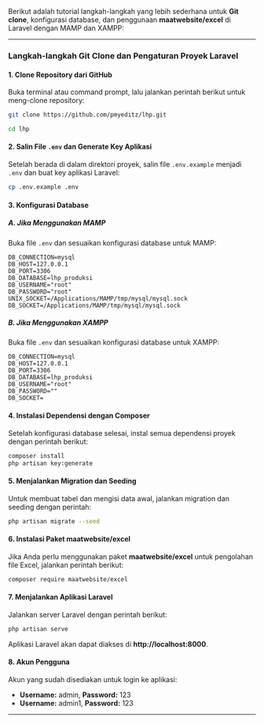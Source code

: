 Berikut adalah tutorial langkah-langkah yang lebih sederhana untuk **Git clone**, konfigurasi database, dan penggunaan **maatwebsite/excel** di Laravel dengan MAMP dan XAMPP:

---

### **Langkah-langkah Git Clone dan Pengaturan Proyek Laravel**

#### 1. **Clone Repository dari GitHub**
Buka terminal atau command prompt, lalu jalankan perintah berikut untuk meng-clone repository:

```bash
git clone https://github.com/pmyeditz/lhp.git
```
```bash
cd lhp
```
#### 2. **Salin File `.env` dan Generate Key Aplikasi**
Setelah berada di dalam direktori proyek, salin file `.env.example` menjadi `.env` dan buat key aplikasi Laravel:

```bash
cp .env.example .env
```

#### 3. **Konfigurasi Database**

##### **A. Jika Menggunakan MAMP**
Buka file `.env` dan sesuaikan konfigurasi database untuk MAMP:

```env
DB_CONNECTION=mysql
DB_HOST=127.0.0.1
DB_PORT=3306
DB_DATABASE=lhp_produksi
DB_USERNAME="root"
DB_PASSWORD="root"
UNIX_SOCKET=/Applications/MAMP/tmp/mysql/mysql.sock
DB_SOCKET=/Applications/MAMP/tmp/mysql/mysql.sock
```

##### **B. Jika Menggunakan XAMPP**
Buka file `.env` dan sesuaikan konfigurasi database untuk XAMPP:

```env
DB_CONNECTION=mysql
DB_HOST=127.0.0.1
DB_PORT=3306
DB_DATABASE=lhp_produksi
DB_USERNAME="root"
DB_PASSWORD=""
DB_SOCKET=
```

#### 4. **Instalasi Dependensi dengan Composer**
Setelah konfigurasi database selesai, instal semua dependensi proyek dengan perintah berikut:

```bash
composer install
php artisan key:generate
```

#### 5. **Menjalankan Migration dan Seeding**
Untuk membuat tabel dan mengisi data awal, jalankan migration dan seeding dengan perintah:

```bash
php artisan migrate --seed
```

#### 6. **Instalasi Paket maatwebsite/excel**
Jika Anda perlu menggunakan paket **maatwebsite/excel** untuk pengolahan file Excel, jalankan perintah berikut:

```bash
composer require maatwebsite/excel
```

#### 7. **Menjalankan Aplikasi Laravel**
Jalankan server Laravel dengan perintah berikut:

```bash
php artisan serve
```

Aplikasi Laravel akan dapat diakses di **http://localhost:8000**.

#### 8. **Akun Pengguna**
Akun yang sudah disediakan untuk login ke aplikasi:
- **Username:** admin, **Password:** 123
- **Username:** admin1, **Password:** 123

---
